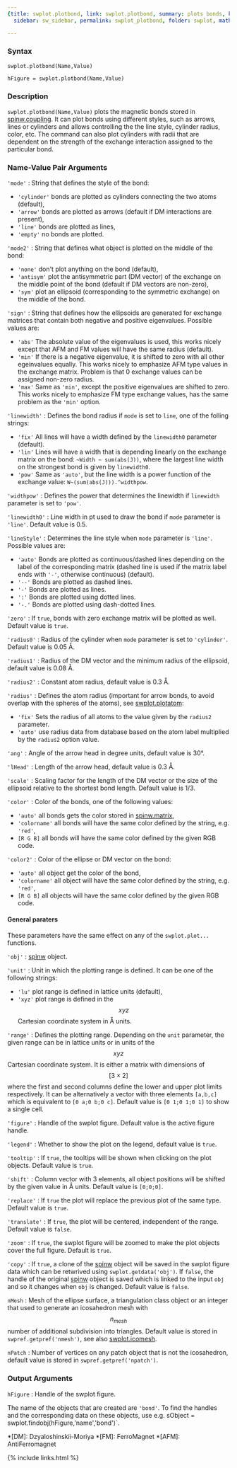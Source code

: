 ```yaml
---
{title: swplot.plotbond, link: swplot.plotbond, summary: plots bonds, keywords: sample,
  sidebar: sw_sidebar, permalink: swplot_plotbond, folder: swplot, mathjax: true}

---
```

  
### Syntax
  
`swplot.plotbond(Name,Value)`
  
`hFigure = swplot.plotbond(Name,Value)`
 
### Description
  
`swplot.plotbond(Name,Value)` plots the magnetic bonds stored in
[spinw.coupling](spinw_coupling). It can plot bonds using different styles, such as
arrows, lines or cylinders and allows controlling the the line style,
cylinder radius, color, etc. The command can also plot cylinders with
radii that are dependent on the strength of the exchange interaction
assigned to the particular bond.
  
### Name-Value Pair Arguments
  
`'mode'`
: String that defines the style of the bond:
  * `'cylinder'`   bonds are plotted as cylinders connecting the two atoms
                  (default),
  * `'arrow'`      bonds are plotted as arrows (default if DM
                  interactions are present),
  * `'line'`       bonds are plotted as lines,
  * `'empty'`      no bonds are plotted.
  
`'mode2'`
: String that defines what object is plotted on the middle of the bond:
  * `'none'`      don't plot anything on the bond (default),
  * `'antisym'`   plot the antisymmetric part (DM vector) of the 
                  exchange on the middle point of the bond
                  (default if DM vectors are non-zero),
  * `'sym'`       plot an ellipsoid (corresponding to the symmetric
                  exchange) on the middle of the bond.
  
`'sign'`
: String that defines how the ellipsoids are generated for exchange
  matrices that contain both negative and positive eigenvalues.
  Possible values are:
  * `'abs'`       The absolute value of the eigenvalues is used,
                  this works nicely except that AFM and FM values
                  will have the same radius (default).
  * `'min'`       If there is a negative eigenvalue, it is
                  shifted to zero with all other egeinvalues
                  equally. This works nicely to emphasize AFM
                  type values in the exchange matrix. Problem is
                  that 0 exchange values can be assigned non-zero
                  radius.
  * `'max'`       Same as `'min'`, except the positive eigenvalues are
                  shifted to zero. This works nicely to emphasize
                  FM type exchange values, has the same problem
                  as the `'min'` option.
  
`'linewidth'`
: Defines the bond radius if `mode` is set to `line`, one of the folling
  strings:
  * `'fix'`       All lines will have a width defined by the `linewidth0`
                  parameter (default).
  * `'lin'`       Lines will have a width that is depending 
                  linearly on the exchange matrix on the bond:
                         `~Width ~ sum(abs(J))`, 
                  where the largest line width on
                  the strongest bond is given by `linewidth0`.
  * `'pow'`       Same as `'auto'`, but the line width is a
                  power function of the exchange value:
                  `W~(sum(abs(J))).^widthpow`.
  
`'widthpow'`
: Defines the power that determines the linewidth if `linewidth`
  parameter is set to `'pow'`.
  
`'linewidth0'`
: Line width in pt used to draw the bond if `mode` parameter is `'line'`. 
  Default value is 0.5.
  
`'lineStyle'`
: Determines the line style when `mode` parameter is `'line'`. Possible
  values are:
  * `'auto'`      Bonds are plotted as continuous/dashed lines
                  depending on the label of the corresponding
                  matrix (dashed line is used if the matrix
                  label ends with `'-'`, otherwise continuous) (default).
  * `'--'`        Bonds are plotted as dashed lines.
  * `'-'`         Bonds are plotted as lines.
  * `':'`         Bonds are plotted using dotted lines.
  * `'-.'`        Bonds are plotted using dash-dotted lines.
  
`'zero'`
: If `true`, bonds with zero exchange matrix will be plotted as
  well. Default value is `true`.
  
`'radius0'`
: Radius of the cylinder when `mode` parameter is set to `'cylinder'`.
  Default value is 0.05 Å.
  
`'radius1'`
: Radius of the DM vector and the minimum radius of the 
  ellipsoid, default value is 0.08 Å.
  
`'radius2'`
: Constant atom radius, default value is 0.3 Å.
  
`'radius'`
: Defines the atom radius (important for arrow bonds, to avoid
  overlap with the spheres of the atoms), see [swplot.plotatom](swplot_plotatom):
  * `'fix'`       Sets the radius of all atoms to the value
                  given by the `radius2` parameter.
  * `'auto'`      use radius data from database based on the atom
                  label multiplied by the `radius2` option value.
  
`'ang'`
: Angle of the arrow head in degree units, default value is 30°.
  
`'lHead'`
: Length of the arrow head, default value is 0.3 Å.
  
`'scale'`
: Scaling factor for the length of the DM vector or the size of
  the ellipsoid relative to the shortest bond length. Default 
  value is 1/3.
  
`'color'`
: Color of the bonds, one of the following values:
  * `'auto'`      all bonds gets the color stored in [spinw.matrix](spinw_matrix),
  * `'colorname'` all bonds will have the same color defined by the
                  string, e.g. `'red'`,
  * `[R G B]`     all bonds will have the same color defined by the given
                  RGB code.
  
`'color2'`
: Color of the ellipse or DM vector on the bond:
  * `'auto'`      all object get the color of the bond,
  * `'colorname'` all object will have the same color defined by the
                  string, e.g. `'red'`,
  * `[R G B]`     all objects will have the same color defined by the
                  given RGB code.
  
#### General paraters
 
These parameters have the same effect on any of the `swplot.plot...`
functions.
 
`'obj'`
: [spinw](spinw) object.
  
`'unit'`
: Unit in which the plotting range is defined. It can be one of the
  following strings:
  * `'lu'`        plot range is defined in lattice units (default),
  * `'xyz'`       plot range is defined in the $$xyz$$ Cartesian coordinate
                  system in Å units.
 
`'range'`
: Defines the plotting range. Depending on the `unit` parameter, the
  given range can be in lattice units or in units of the $$xyz$$ Cartesian
  coordinate system. It is either a matrix with dimensions of $$[3\times
  2]$$ where the first and second columns define the lower and upper plot
  limits respectively. It can be alternatively a vector with three
  elements `[a,b,c]` which is equivalent to `[0 a;0 b;0 c]`. Default
  value is `[0 1;0 1;0 1]` to show a single cell.
  
`'figure'`
: Handle of the swplot figure. Default value is the active figure handle.
  
`'legend'`
: Whether to show the plot on the legend, default value is `true`.
 
`'tooltip'`
: If `true`, the tooltips will be shown when clicking on the plot
  objects. Default value is `true`.
  
`'shift'`
: Column vector with 3 elements, all object positions will be
  shifted by the given value in Å units. Default value is
  `[0;0;0]`.
  
`'replace'`
: If `true` the plot will replace the previous plot of the same type.
  Default value is `true`.
  
`'translate'`
: If `true`, the plot will be centered, independent of the range. Default
  value is `false`.
  
`'zoom'`
: If `true`, the swplot figure will be zoomed to make the plot objects
  cover the full figure. Default is `true`.
  
`'copy'`
: If `true`, a clone of the [spinw](spinw) object will be saved in the
  swplot figure data which can be retwrived using
  `swplot.getdata('obj')`. If `false`, the handle of the original [spinw](spinw)
  object is saved which is linked to the input `obj` and so it changes
  when `obj` is changed. Default value is `false`.
  
`nMesh`
: Mesh of the ellipse surface, a triangulation class object or an
  integer that used to generate an icosahedron mesh with $$n_{mesh}$$
  number of additional subdivision into triangles. Default value is
  stored in `swpref.getpref('nmesh')`, see also [swplot.icomesh](swplot_icomesh).
  
`nPatch`
: Number of vertices on any patch object that is not the icosahedron,
  default value is stored in `swpref.getpref('npatch')`.
 
### Output Arguments
  
`hFigure`
: Handle of the swplot figure.
 
The name of the objects that are created are `'bond'`.
To find the handles and the corresponding data on these objects, use e.g.
sObject = swplot.findobj(hFigure,'name','bond')`.
 
*[DM]: Dzyaloshinskii-Moriya
*[FM]: FerroMagnet
*[AFM]: AntiFerromagnet
 

{% include links.html %}
